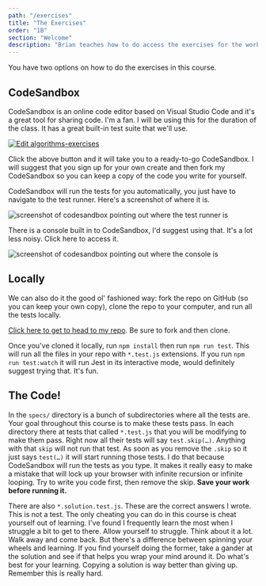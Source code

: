 ```yaml
---
path: "/exercises"
title: "The Exercises"
order: "1B"
section: "Welcome"
description: "Brian teaches how to do access the exercises for the workshop."
---
```


You have two options on how to do the exercises in this course.

## CodeSandbox

CodeSandbox is an online code editor based on Visual Studio Code and it's a great tool for sharing code. I'm a fan. I will be using this for the duration of the class. It has a great built-in test suite that we'll use.

[![Edit algorithms-exercises](https://codesandbox.io/static/img/play-codesandbox.svg)](https://codesandbox.io/s/upbeat-leftpad-8kdjr?fontsize=14&hidenavigation=1&theme=dark)

Click the above button and it will take you to a ready-to-go CodeSandbox. I will suggest that you sign up for your own create and then fork my CodeSandbox so you can keep a copy of the code you write for yourself.

CodeSandbox will run the tests for you automatically, you just have to navigate to the test runner. Here's a screenshot of where it is.

![screenshot of codesandbox pointing out where the test runner is](./images/codesandbox.png)

There is a console built in to CodeSandbox, I'd suggest using that. It's a lot less noisy. Click here to access it.

![screenshot of codesandbox pointing out where the console is](./images/console.png)

## Locally

We can also do it the good ol' fashioned way: fork the repo on GitHub (so you can keep your own copy), clone the repo to your computer, and run all the tests locally.

[Click here to get to head to my repo][gh]. Be sure to fork and then clone.

Once you've cloned it locally, run `npm install` then run `npm run test`. This will run all the files in your repo with `*.test.js` extensions. If you run `npm run test:watch` it will run Jest in its interactive mode, would definitely suggest trying that. It's fun.

## The Code!

In the `specs/` directory is a bunch of subdirectories where all the tests are. Your goal throughout this course is to make these tests pass. In each directory there at tests that called `*.test.js` that you will be modifying to make them pass. Right now all their tests will say `test.skip(…)`. Anything with that `skip` will not run that test. As soon as you remove the `.skip` so it just says `test(…)` it will start running those tests. I do that because CodeSandbox will run the tests as you type. It makes it really easy to make a mistake that will lock up your browser with infinite recursion or infinite looping. Try to write you code first, then remove the skip. **Save your work before running it.**

There are also `*.solution.test.js`. These are the correct answers I wrote. This is not a test. The only cheating you can do in this course is cheat yourself out of learning. I've found I frequently learn the most when I struggle a bit to get to there. Allow yourself to struggle. Think about it a lot. Walk away and come back. But there's a difference between spinning your wheels and learning. If you find yourself doing the former, take a gander at the solution and see if that helps you wrap your mind around it. Do what's best for your learning. Copying a solution is way better than giving up. Remember this is really hard.

[gh]: https://github.com/btholt/algorithms-exercises
